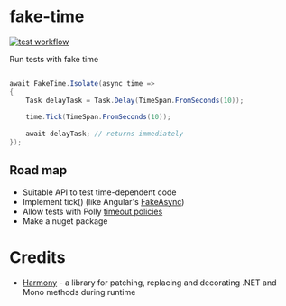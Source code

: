 # fake-time
[![test workflow](https://github.com/Tolyandre/fake-time/workflows/test/badge.svg)](https://github.com/Tolyandre/fake-time/actions?query=workflow%3Atest)

Run tests with fake time


```c#

await FakeTime.Isolate(async time =>
{
	Task delayTask = Task.Delay(TimeSpan.FromSeconds(10));
	
	time.Tick(TimeSpan.FromSeconds(10));
	
	await delayTask; // returns immediately
});

```


## Road map
- Suitable API to test time-dependent code
- Implement tick() (like Angular's [FakeAsync](https://angular.io/api/core/testing/fakeAsync))
- Allow tests with Polly [timeout policies](https://github.com/App-vNext/Polly#timeout)
- Make a nuget package

# Credits
- [Harmony](https://github.com/pardeike/Harmony) - a library for patching, replacing and decorating
.NET and Mono methods during runtime
